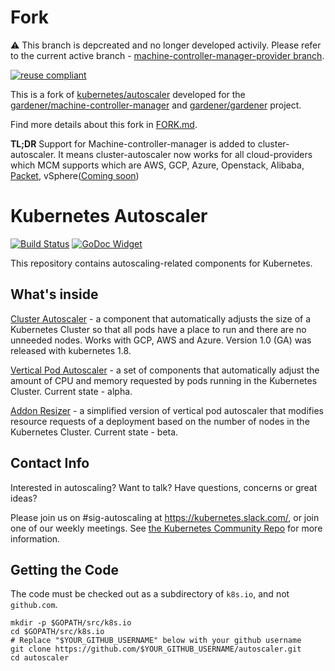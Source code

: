 # Fork

:warning: This branch is depcreated and no longer developed activily. Please refer to the current active branch - [machine-controller-manager-provider branch](https://github.com/gardener/autoscaler/tree/machine-controller-manager-provider).

[![reuse compliant](https://reuse.software/badge/reuse-compliant.svg)](https://reuse.software/)

This is a fork of [kubernetes/autoscaler](https://github.com/kubernetes/autoscaler) developed for the [gardener/machine-controller-manager](https://github.com/gardener/machine-controller-manager) and [gardener/gardener](https://github.com/gardener/gardener) project.   

Find more details about this fork in [FORK.md](./FORK.md).

**TL;DR** Support for Machine-controller-manager is added to cluster-autoscaler. It means cluster-autoscaler now works for all cloud-providers which MCM supports which are AWS, GCP, Azure, Openstack, Alibaba, [Packet](https://github.com/gardener/machine-controller-manager/pull/190), vSphere([Coming soon](https://github.com/gardener/machine-controller-manager/issues/93))

# Kubernetes Autoscaler

[![Build Status](https://travis-ci.org/kubernetes/autoscaler.svg?branch=master)](https://travis-ci.org/kubernetes/autoscaler) [![GoDoc Widget]][GoDoc]

This repository contains autoscaling-related components for Kubernetes.

## What's inside

[Cluster Autoscaler](https://github.com/kubernetes/autoscaler/tree/master/cluster-autoscaler) - a component that automatically adjusts the size of a Kubernetes
Cluster so that all pods have a place to run and there are no unneeded nodes. Works with GCP, AWS and Azure. Version 1.0 (GA) was released with kubernetes 1.8.

[Vertical Pod Autoscaler](https://github.com/kubernetes/autoscaler/tree/master/vertical-pod-autoscaler) - a set of components that automatically adjust the
amount of CPU and memory requested by pods running in the Kubernetes Cluster. Current state - alpha.

[Addon Resizer](https://github.com/kubernetes/autoscaler/tree/master/addon-resizer) - a simplified version of vertical pod autoscaler that modifies
resource requests of a deployment based on the number of nodes in the Kubernetes Cluster. Current state - beta.

## Contact Info

Interested in autoscaling? Want to talk? Have questions, concerns or great ideas?

Please join us on #sig-autoscaling at https://kubernetes.slack.com/, or join one
of our weekly meetings.  See [the Kubernetes Community Repo](https://github.com/kubernetes/community/blob/master/sig-list.md) for more information.

## Getting the Code

The code must be checked out as a subdirectory of `k8s.io`, and not `github.com`.

```shell
mkdir -p $GOPATH/src/k8s.io
cd $GOPATH/src/k8s.io
# Replace "$YOUR_GITHUB_USERNAME" below with your github username
git clone https://github.com/$YOUR_GITHUB_USERNAME/autoscaler.git
cd autoscaler
```

[GoDoc]: https://godoc.org/k8s.io/autoscaler
[GoDoc Widget]: https://godoc.org/k8s.io/autoscaler?status.svg
